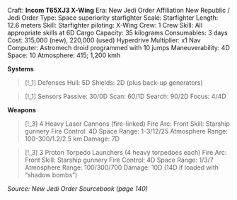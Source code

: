 
Craft: **Incom T65XJ3 X-Wing**
Era: New Jedi Order
Affiliation New Republic / Jedi Order
Type: Space superiority starfighter
Scale: Starfighter
Length: 12.6 meters
Skill: Starfighter piloting: X-Wing
Crew: 1
Crew Skill: All appropriate skills at 6D
Cargo Capacity: 35 kilograms
Consumables: 3 days
Cost: 315,000 (new), 220,000 (used)
Hyperdrive Multiplier: x1
Nav Computer: Astromech droid programmed with 10
jumps
Maneuverability: 4D
Space: 10
Atmosphere: 415; 1,200 kmh

**Systems**
> [!_1] Defenses
> Hull: 5D
> Shields: 2D (plus back-up generators)

> [!_1] Sensors
> Passive: 30/0D
> Scan: 60/1D
> Search: 90/2D
> Focus: 4/4D

**Weapons**
> [!_3] 4 Heavy Laser Cannons (fire-linked)
> Fire Arc: Front
> Skill: Starship gunnery
> Fire Control: 4D
> Space Range: 1-3/12/25
> Atmosphere Range: 100-300/1.2/2.5 km
> Damage: 7D

> [!_3] 3 Proton Torpedo Launchers (4 heavy torpedoes each)
> Fire Arc: Front
> Skill: Starship gunnery
> Fire Control: 4D
> Space Range: 1/3/7
> Atmosphere Range: 100/300/700
> Damage: 10D (14D if loaded with “shadow bombs”)



*Source: New Jedi Order Sourcebook (page 140)*